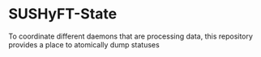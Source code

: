 SUSHyFT-State
=============

To coordinate different daemons that are processing data, this repository
provides a place to atomically dump statuses
